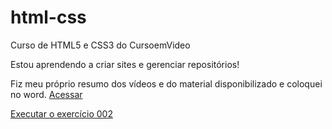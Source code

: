 # html-css
 Curso de HTML5 e CSS3 do CursoemVideo

 Estou aprendendo a criar sites e gerenciar repositórios! 
 
 Fiz meu próprio resumo dos vídeos e do material disponibilizado e coloquei no word.
<a href="https://docs.google.com/document/d/1AdOClTkWyqT1IYin8wU6Mc3vgj8SRs5iMA-JzslLS3A/edit?usp=sharing">Acessar</a>

<a href="https://lucasfortolan.github.io/html-css/exercicios/ex002-003-004-Imagem-Favicon/">Executar o exercício 002
